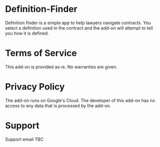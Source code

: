 # Definition-Finder

Definition finder is a simple app to help lawyers navigate contracts. You select a definition used in the contract and the add-on will attempt to tell you how it is defined.

# Terms of Service

This add-on is provided as-is. No warranties are given.

# Privacy Policy

The add-on runs on Google's Cloud. The developer of this add-on has no access to any data that is processed by the add-on.

# Support

Support email TBC
